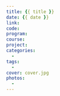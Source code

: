```yaml
---
title: {{ title }}
date: {{ date }}
link:
code:
program:
course:
project:
categories:
  -
tags:
  -
cover: cover.jpg
photos:
  -
---
```

